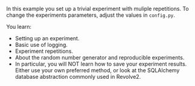 In this example you set up a trivial experiment with muliple repetitions.
To change the experiments parameters, adjust the values in `config.py`.

You learn:
- Setting up an experiment.
- Basic use of logging.
- Experiment repetitions.
- About the random number generator and reproducible experiments.
- In particular, you will NOT learn how to save your experiment results.
  Either use your own preferred method, or look at the SQLAlchemy database abstraction commonly used in Revolve2.

